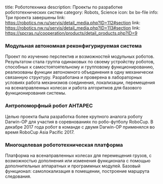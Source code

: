 title: Робототехника 
description: Проекты по разработке робототехнических систем 
category: Robots, Science 
icon: bx bx-file 
info: Три проекта завершены 
link: https://robotics.nw.ru/servis/detail_media.php?ID=112#section
link: https://robotics.nw.ru/servis/detail_media.php?ID=113#section
link: https://spcras.ru/cooperation/products/detail_products.php?ID=9

### Модульная автономная реконфигурируемая система

Проект по изучению перспектив и возможностей модульных роботов. Результатом стала группа одинаковых по своему устройству роботов, способных к самостоятоятельному и групповому функционированию, реализованы функции автономного объединения в одну механически связанную структуру. Разработана и проверена в лабораторных условиях работа механизмов соединения, локализации, перемещения на всенаправленных колесах и работа алгоритмов для базового функционирования системы.

### Антропоморфный робот АНТАРЕС

Целью проекта была разработка более крупного аналога роботу Darwin-OP для участия в соревнованиях по робо-футболу RoboCup. В декабре 2017 года робот в команде с двумя Darwin-OP применялся во время RoboCup Asia Pacific 2017.

### Многоцелевая робототехническая платформа

Платформа на всенаправленных колесах для перемещения грузов, с возможностью дополнения или изменения функционала с помощью дополнительных аппаратных и программных модулей. Базовый функционал: самолокализация в помещении, построение маршрута следования.